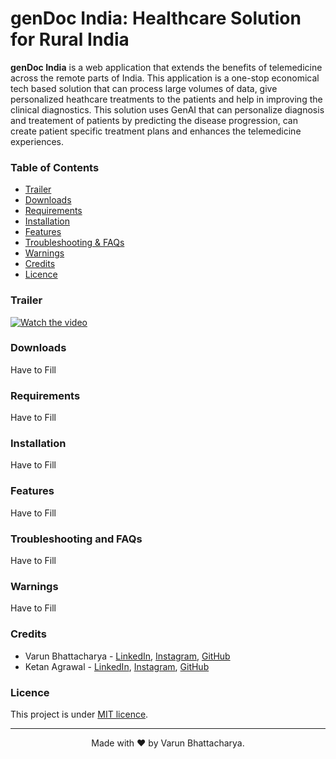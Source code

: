 # **genDoc India**: Healthcare Solution for Rural India

**genDoc India** is a web application that extends the benefits of telemedicine across the remote parts of India. This application is a one-stop economical tech based solution that can process large volumes of data, give personalized heathcare treatments to the patients and help in improving the clinical diagnostics. This solution uses GenAI that can personalize diagnosis and treatement of patients by predicting the disease progression, can create patient specific treatment plans and enhances the telemedicine experiences.

### **Table of Contents**
- [Trailer](#trailer)
- [Downloads](#downloads)
- [Requirements](#requirements)
- [Installation](#installation)
- [Features](#features)
- [Troubleshooting &amp; FAQs](#troubleshooting-and-faqs)
- [Warnings](#warnings)
- [Credits](#credits)
- [Licence](#licence)


### **Trailer**
[![Watch the video](https://img.youtube.com/vi/9Q1QZx7X3Zc/maxresdefault.jpg)](https://youtu.be/9Q1QZx7X3Zc)


### **Downloads**
Have to Fill

<!-- | Ver. No. |     Type     | Stability |                         Link                         |
| :------: | :----------: | :-------: | :--------------------------------------------------: |
|   v01    | Source Code  |  Stable   | <a href="https://github.com/VarunBhattacharya/IPL_Predictor/archive/refs/heads/main.zip" download="">Download</a> |
|   v01    | Portable Zip |    N/A    |                         N/A                          |
|   v01    |   One File   |    N/A    |                         N/A                          |
|   v01    |  Installer   |    N/A    |                         N/A                          | -->


### **Requirements**
Have to Fill


### **Installation**
Have to Fill


### **Features**
Have to Fill


### **Troubleshooting and FAQs**
Have to Fill


### **Warnings**
Have to Fill


### **Credits**
- Varun Bhattacharya - <a href="https://www.linkedin.com/in/varunbhattacharya/">LinkedIn</a>, <a href="https://www.instagram.com/varunbhattacharya.in/">Instagram</a>, <a href="https://github.com/VarunBhattacharya/">GitHub</a>
- Ketan Agrawal - <a href="https://www.linkedin.com/in/ketan-agrawal-b61a40205/">LinkedIn</a>, <a href="https://www.instagram.com/ketanagrawal_2002/">Instagram</a>, <a href="https://github.com/KetanAgrawal2002">GitHub</a>


<!-- ### **Special Thanks to,**
- Music by MaxKoMusic from Chosic.com
(An Epic Story by MaxKoMusic | https://maxkomusic.com/
Music promoted by https://www.chosic.com/free-music/all/
Creative Commons Attribution-ShareAlike 3.0 Unported (CC BY-SA 3.0)
https://creativecommons.org/licenses/by-sa/3.0/)
- Google Fonts
- Getty Images - Saeed Khan
- Pixlok - <a href="https://pixlok.com/images/ipl-png-logo-free-download/">House photo created by Search png - www.pixlok.com</a> -->


### **Licence**
This project is under <a href="https://mit-license.org/">MIT licence</a>.


<hr>
<center>
    Made with &#10084;&#65039; by Varun Bhattacharya.
</center>